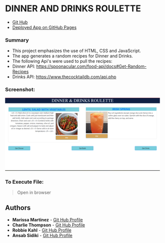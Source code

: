 # DINNER AND DRINKS ROULETTE

* [Git Hub](https://github.com/soulslurpee/dinner-and-drinks)
* [Deployed App on GitHub Pages]()


### Summary
* This project emphasizes the use of HTML, CSS and JavaScript.
* The app generates a random recipes for Dinner and Drinks.
* The following Api's were used to pull the recipes:
* Dinner API: https://spoonacular.com/food-api/docs#Get-Random-Recipes
* Drinks API: https://www.thecocktaildb.com/api.php


### Screenshot:
![Dinner-And-Drinks](./assets/images/group-project.png)


### To Execute File:
> Open in browser


## Authors

* **Marissa Martinez** - [Git Hub Profile](https://github.com/magical91)
* **Charlie Thompson** - [Git Hub Profile](https://github.com/soulslurpee) 
* **Robbie Kahl** - [Git Hub Profile](https://github.com/shorty008) 
* **Ansab Sidiki** - [Git Hub Profile](https://github.com/asidiki) 

